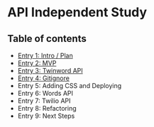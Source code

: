 # API Independent Study

## Table of contents

+ [Entry 1: Intro / Plan](entries/entry01-plan.md)
+ [Entry 2: MVP](entries/entry02-mvp.md)
+ [Entry 3: Twinword API](entries/entry03-twinword.md)
+ [Entry 4: Gitignore](entries/entry04-gitignore.md)
+ Entry 5: Adding CSS and Deploying
+ Entry 6: Words API
+ Entry 7: Twilio API
+ Entry 8: Refactoring
+ Entry 9: Next Steps
